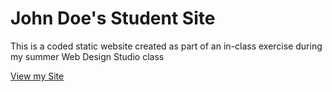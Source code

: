 # John Doe's Student Site

This is a coded static website created as part of an in-class exercise during my summer Web Design Studio class

[View my Site](https://iolanichris.github.io/)
